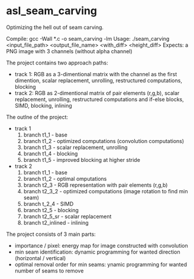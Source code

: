 # asl_seam_carving

Optimizing the hell out of seam carving.

Compile: gcc -Wall \*.c -o seam_carving -lm
Usage: ./seam_carving \<input_file_path\> \<output_file_name\> \<with_diff\> \<height_diff\>
Expects: a PNG image with 3 channels (without alpha channel)

The project contains two approach paths: 

* track 1: RGB as a 3-dimentional matrix with the channel as the first dimention, scalar replacement, unrolling, restructured computations, blocking
* track 2: RGB as 2-dimentional matrix of pair elements (r,g,b), scalar replacement, unrolling, restructured computations and if-else blocks, SIMD, blocking, inlining

The outlne of the project:

* track 1
	1. branch t1_1 - base
	2. branch t1_2 - optimized computations (convolution computations)
	3. branch t1_3 - scalar replacement, unrolling
	4. branch t1_4 - blocking
	5. branch t1_5 - improved blocking at higher stride
* track 2
	1. branch t1_1 - base
	2. branch t1_2 - optimal omputations
	3. branch t2_3 - RGB representation with pair elements (r,g,b)
	4. branch t2_3_2 - optimized computations (image rotation to find min seam)
	5. branch t_2_4 - SIMD
	6. branch t2_5 - blocking
	7. branch t2_5_sr - scalar replacement
	8. branch t2_inlined - inlining

The project consists of 3 main parts:

* importance / pixel: energy map for image constructed with convolution
* min seam identification: dynamic programming for wanted direction (horizontal / vertical)
* optimal removal order for min seams: ynamic programming for wanted number of seams to remove